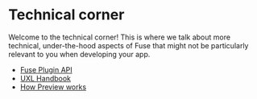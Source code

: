 # Technical corner

Welcome to the technical corner!
This is where we talk about more technical, under-the-hood aspects of Fuse that might not be particularly relevant to you when developing your app.

- [Fuse Plugin API](fuse-protocol.md)
- [UXL Handbook](uxl-handbook.md)
- [How Preview works](../preview-and-export/preview-details.md)
